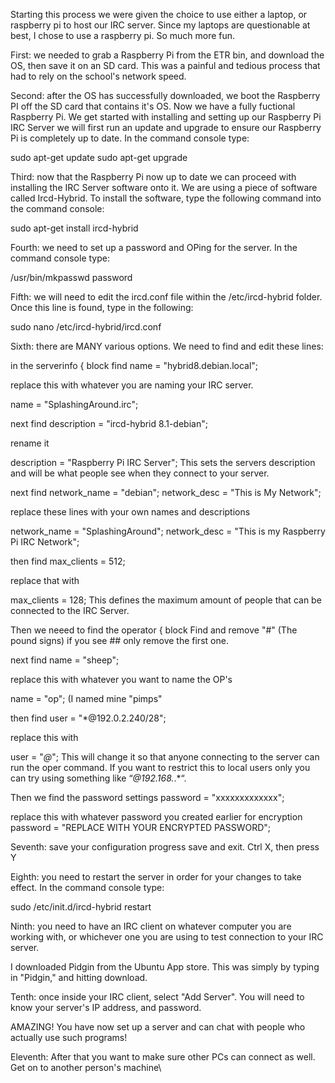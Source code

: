 Starting this process we were given the choice to use either a laptop, or raspberry pi to host our IRC server. 
Since my laptops are questionable at best, I chose to use a raspberry pi. So much more fun.

First: we needed to grab a Raspberry Pi from the ETR bin, and download the OS, then save it on an SD card. 
This was a painful and tedious process that had to rely on the school's network speed.


Second: after the OS has successfully downloaded, we boot the Raspberry PI off the SD card that contains it's 
OS. Now we have a fully fuctional Raspberry Pi. We get started with installing and setting up our Raspberry 
Pi IRC Server we will first run an update and upgrade to ensure our Raspberry Pi is completely up to date.
In the command console type:

sudo apt-get update
sudo apt-get upgrade


Third: now that the Raspberry Pi now up to date we can proceed with installing the IRC Server software onto it.
We are using a piece of software called Ircd-Hybrid. To install the software, type the following command into 
the command console:

sudo apt-get install ircd-hybrid


Fourth: we need to set up a password and OPing for the server. In the command console type:

/usr/bin/mkpasswd password


Fifth: we will need to edit the ircd.conf file within the /etc/ircd-hybrid folder. Once this line is found, type
in the following:

sudo nano /etc/ircd-hybrid/ircd.conf


Sixth: there are MANY various options. We need to find and edit these lines:

in the serverinfo { block find
name = "hybrid8.debian.local";

replace this with whatever you are naming your IRC server.

name = "SplashingAround.irc";

next find
description = "ircd-hybrid 8.1-debian";

rename it

description = "Raspberry Pi IRC Server";
This sets the servers description and will be what people see when they connect to your server.

next find
network_name = "debian";
network_desc = "This is My Network";

replace these lines with your own names and descriptions

network_name = "SplashingAround";
network_desc = "This is my Raspberry Pi IRC Network";


then find
max_clients = 512;

replace that with

max_clients = 128;
This defines the maximum amount of people that can be connected to the IRC Server.

Then we neeed to find the operator { block
Find and remove
"#" (The pound signs)
if you see ## only remove the first one.

next find
name = "sheep";

replace this with whatever you want to name the OP's

name = "op"; (I named mine "pimps"

then find
user = "*@192.0.2.240/28";

replace this with

user = "*@*";
This will change it so that anyone connecting to the server can run the oper command. If you want to restrict 
this to local users only you can try using something like “*@192.168.*.*“.

Then we find the password settings
password = "xxxxxxxxxxxxx";

replace this with whatever password you created earlier for encryption
password = "REPLACE WITH YOUR ENCRYPTED PASSWORD";


Seventh: save your configuration progress save and exit.
Ctrl X, then press Y

Eighth: you need to restart the server in order for your changes to take effect. In the command console type:

sudo /etc/init.d/ircd-hybrid restart


Ninth: you need to have an IRC client on whatever computer you are working with, or whichever one you are using
to test connection to your IRC server.

I downloaded Pidgin from the Ubuntu App store. This was simply by typing in "Pidgin," and hitting download.

Tenth: once inside your IRC client, select "Add Server". You will need to know your server's IP address, and 
password.

AMAZING! You have now set up a server and can chat with people who actually use such programs!



Eleventh: After that you want to make sure other PCs can connect as well. Get on to another person's machine\






